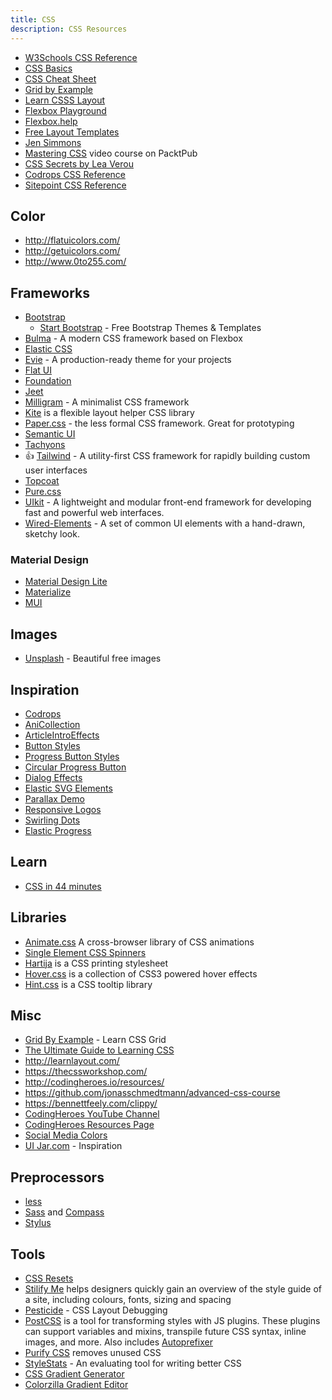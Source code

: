 ```yaml
---
title: CSS
description: CSS Resources
---
```


* [W3Schools CSS Reference](http://www.w3schools.com/cssref/)
* [CSS Basics](http://www.cssbasics.com/)
* [CSS Cheat Sheet](http://lesliefranke.com/files/reference/csscheatsheet.html)
* [Grid by Example](https://gridbyexample.com/)
* [Learn CSSS Layout](http://learnlayout.com/)
* [Flexbox Playground](https://coveloping.com/flexbox-playground)
* [Flexbox.help](http://flexbox.help/)
* [Free Layout Templates](http://maxdesign.com.au/css-layouts/)
* [Jen Simmons](http://labs.jensimmons.com/)
* [Mastering CSS](https://www.packtpub.com/packtlib/video/Web-Development/9781784391874) video course on PacktPub
* [CSS Secrets by Lea Verou](http://www.amazon.com/gp/product/1449372635)
* [Codrops CSS Reference](http://tympanus.net/codrops/css_reference/)
* [Sitepoint CSS Reference](http://reference.sitepoint.com/css)


## Color

* http://flatuicolors.com/
* http://getuicolors.com/
* http://www.0to255.com/

## Frameworks

* [Bootstrap](https://getbootstrap.com/)
  * [Start Bootstrap](https://startbootstrap.com/) - Free Bootstrap Themes & Templates
* [Bulma](https://bulma.io/) - A modern CSS framework based on Flexbox
* [Elastic CSS](http://elasticss.com/)
* [Evie](https://evie.undraw.co) - A production-ready theme for your projects
* [Flat UI](http://designmodo.github.io/Flat-UI/)
* [Foundation](http://foundation.zurb.com/)
* [Jeet](http://jeet.gs/)
* [Milligram](https://milligram.io/) - A minimalist CSS framework
* [Kite](http://hiloki.github.io/kitecss/) is a flexible layout helper CSS library
* [Paper.css](https://www.getpapercss.com/) - the less formal CSS framework. Great for prototyping
* [Semantic UI](http://semantic-ui.com/)
* [Tachyons](http://tachyons.io/)
* :+1: [Tailwind](https://tailwindcss.com/) - A utility-first CSS framework for rapidly building custom user interfaces
* [Topcoat](http://topcoat.io/)
* [Pure.css](http://purecss.io/)
* [UIkit](https://getuikit.com/) - A lightweight and modular front-end framework for developing fast and powerful web interfaces.
* [Wired-Elements](https://wiredjs.com/) - A set of common UI elements with a hand-drawn, sketchy look.

### Material Design

* [Material Design Lite](https://getmdl.io)
* [Materialize](http://materializecss.com/)
* [MUI](https://www.muicss.com/)



## Images

* [Unsplash](https://unsplash.com/) - Beautiful free images

## Inspiration

* [Codrops](http://tympanus.net/codrops/)
* [AniCollection](http://anicollection.github.io/#/)
* [ArticleIntroEffects](http://tympanus.net/Development/ArticleIntroEffects/)
* [Button Styles](http://tympanus.net/Development/ButtonStylesInspiration/)
* [Progress Button Styles](http://tympanus.net/Development/ProgressButtonStyles/)
* [Circular Progress Button](http://tympanus.net/Tutorials/CircularProgressButton/)
* [Dialog Effects](http://tympanus.net/Development/DialogEffects/index.html)
* [Elastic SVG Elements](http://tympanus.net/Development/ElasticSVGElements/)
* [Parallax Demo](http://davegamache.com/parallax/)
* [Responsive Logos](http://responsivelogos.co.uk/)
* [Swirling Dots](http://codepen.io/Zeaklous/pen/rsitf?editors=010)
* [Elastic Progress](http://tympanus.net/codrops/2015/09/23/elastic-progress/)

## Learn

* [CSS in 44 minutes](https://jgthms.com/css-in-44-minutes-ebook)

## Libraries

* [Animate.css](http://daneden.github.io/animate.css/) A cross-browser library of CSS animations
* [Single Element CSS Spinners](http://projects.lukehaas.me/css-loaders/)
* [Hartija](https://github.com/vladocar/Hartija---CSS-Print-Framework) is a CSS printing stylesheet
* [Hover.css](http://ianlunn.github.io/Hover/) is a collection of CSS3 powered hover effects
* [Hint.css](http://kushagragour.in/lab/hint/) is a CSS tooltip library

## Misc

* [Grid By Example](https://gridbyexample.com/) - Learn CSS Grid
* [The Ultimate Guide to Learning CSS](https://zendev.com/ultimate-guide-to-learning-css.html)
* http://learnlayout.com/
* https://thecssworkshop.com/
* http://codingheroes.io/resources/
* https://github.com/jonasschmedtmann/advanced-css-course
* https://bennettfeely.com/clippy/
* [CodingHeroes YouTube Channel](https://www.youtube.com/channel/UCNsU-y15AwmU2Q8QTQJG1jw)
* [CodingHeroes Resources Page](http://codingheroes.io/resources/)
* [Social Media Colors](https://www.designpieces.com/2012/12/social-media-colours-hex-and-rgb/)
* [UI Jar.com](https://uijar.com/) - Inspiration

## Preprocessors

* [less](http://lesscss.org/)
* [Sass](http://sass-lang.com/) and [Compass](http://compass-style.org/)
* [Stylus](http://learnboost.github.io/stylus/)

## Tools

* [CSS Resets](http://cssreset.com/)
* [Stilify Me](http://stylifyme.com/) helps designers quickly gain an overview of the style guide of a site, including colours, fonts, sizing and spacing
* [Pesticide](http://pesticide.io/) - CSS Layout Debugging
* [PostCSS](https://github.com/postcss/postcss) is a tool for transforming styles with JS plugins. These plugins can support variables and mixins, transpile future CSS syntax, inline images, and more. Also includes [Autoprefixer](https://github.com/postcss/autoprefixer)
* [Purify CSS](https://github.com/purifycss/purifycss) removes unused CSS
* [StyleStats](http://www.stylestats.org/) - An evaluating tool for writing better CSS
* [CSS Gradient Generator](http://www.css3factory.com/linear-gradients/)
* [Colorzilla Gradient Editor](http://www.colorzilla.com/gradient-editor/)

